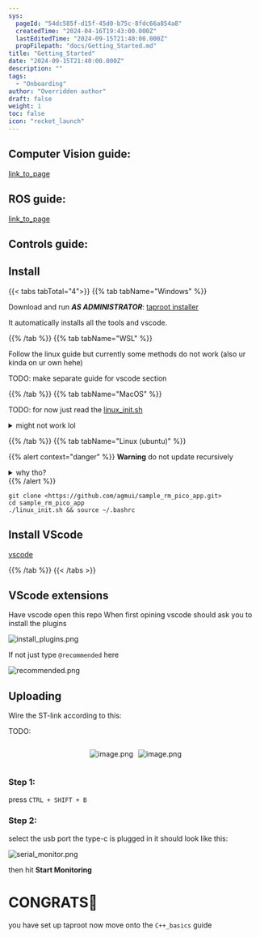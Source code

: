 ```yaml
---
sys:
  pageId: "54dc585f-d15f-45d0-b75c-8fdc66a854a8"
  createdTime: "2024-04-16T19:43:00.000Z"
  lastEditedTime: "2024-09-15T21:40:00.000Z"
  propFilepath: "docs/Getting_Started.md"
title: "Getting_Started"
date: "2024-09-15T21:40:00.000Z"
description: ""
tags:
  - "Onboarding"
author: "Overridden author"
draft: false
weight: 1
toc: false
icon: "rocket_launch"
---
```


## Computer Vision guide:

[link_to_page](86d45bc0-388b-4d26-8848-44f255f73d0e)

## ROS guide:

[link_to_page](3c76c1de-ec8f-46d6-8b0a-294005edc2d5)

## Controls guide:

## Install

{{< tabs tabTotal="4">}}
{{% tab tabName="Windows" %}}

Download and run _**AS ADMINISTRATOR**_: [taproot installer](https://github.com/Thornbots/TeachingFreshies/releases/tag/1.0)

It automatically installs all the tools and vscode.

{{% /tab %}}
{{% tab tabName="WSL" %}}

Follow the linux guide but currently some methods do not work (also ur kinda on ur own hehe)

TODO: make separate guide for vscode section

{{% /tab %}}
{{% tab tabName="MacOS" %}}

TODO: for now just read the [linux_init.sh](https://github.com/agmui/sample_rm_pico_app/blob/main/linux_init.sh)

<details>
<summary>might not work lol</summary>

`brew install libusb pkg-config`

Next install: [vscode](https://code.visualstudio.com/Download)

</details>

{{% /tab %}}
{{% tab tabName="Linux (ubuntu)" %}}

{{% alert context="danger" %}}
**Warning** do not update recursively
<details>
<summary>why tho?</summary>
There are some submodules that may go on for a while (like tinyusb) and I highly
recommend you don't need to get them.
If you want to see what submodules I update just look in `linux_init.sh`
</details>
{{% /alert %}}

```shell
git clone <https://github.com/agmui/sample_rm_pico_app.git>
cd sample_rm_pico_app
./linux_init.sh && source ~/.bashrc
```

## Install VScode

[vscode](https://code.visualstudio.com/Download)

{{% /tab %}}
{{< /tabs >}}

## VScode extensions

Have vscode open this repo
When first opining vscode should ask you to install the plugins

![install_plugins.png](https://prod-files-secure.s3.us-west-2.amazonaws.com/d518164a-d88e-44d1-a4ee-3adb3bd8bce0/89bd30f0-1825-4e77-867b-0a41ce370880/install_plugins.png?X-Amz-Algorithm=AWS4-HMAC-SHA256&X-Amz-Content-Sha256=UNSIGNED-PAYLOAD&X-Amz-Credential=ASIAZI2LB466S5BUWZ4G%2F20250226%2Fus-west-2%2Fs3%2Faws4_request&X-Amz-Date=20250226T081055Z&X-Amz-Expires=3600&X-Amz-Security-Token=IQoJb3JpZ2luX2VjECAaCXVzLXdlc3QtMiJIMEYCIQC1LRjxUyZ%2FyM4uQq7jqwa72%2B%2FZIRxcuFnNlKRVGVrTugIhAP%2BY%2FI7RhX0OVNjLcFtyZUQ77H9lRjwFyzouSi6DXSvGKv8DCFgQABoMNjM3NDIzMTgzODA1IgzuxCIL9ndSchVOl98q3APL%2F52oNr%2F4La0ysdIiUy2V1Ob7ERi3OiWsnHD4TzNp44L%2FbC06rORUL3UHoOctQmNMbVnjTzflw8VZDzWRFr5fcXDV9KJBINIn%2BauY1PskIvxn4aJ2V6epjE9WO%2FTgltqL0WPSq9JrVv7vHECoVaDeC5niswpBELstPaai%2FroARqYBd7N4Wb8ctD6peZtvlQ5VcCWIxGadaz5K16IdJloOPgzzo1Whu6sviaxCU2hcUhA92eJDQyRh%2B8mV66Hgkp%2BPahQkihZfn3%2FzaMHRiGaAXU6NuRMMv8eNnkYLdvhN60D1oXcJPykFaLPYgOnLLyT2EmEu6jtlLnWk14l43OwybZ5iQH%2FtZ0cl2hNnlpPKuYLykUxK46w%2B0xmBARfaw4yu%2FiVCS6PPO6sBtJrTaGehds0Ke6LpBaY5FwViSojwSlNaxf0u5bJeqlWnTZrgLqaVYu7Ucwbj%2B8I6l5Bspkar1EjR2PHdnGeGTsUhpHk0Wxq3mSFARuo4%2FwPQNoqs93Ib8ovfy5Ww%2FnvgrgEnDe6yiybS50kS4Hd37JTPPmPoMruNPovBw0%2Fvn5KsGyeCBTv5u3fdFyhTgZNBVQbOIYYc66V5cVVTlZnZMJSgbRHAqzBwRcqsM73JQLqnnDCmgPu9BjqkAVn86qbygHewYBG5ntmh1Vtkcrj%2BqiJi%2FUGkPYOwUKkOhqPq417JVHCzMtOb9cv13jJNqLtdnQwUNLIyEBJ63cy2BKYrMVE7H%2BtL%2BkUkinaZ7MkuENDOPg6hNixfeYA9GZHztFoCTFGUxE6Rp7RL8gq2PJIQH8K1h1%2BESAdqZv%2F2JYsaJl1rcyo1rse%2FECJiQ6HK0thB4oMXI2eHGxhCETI7pT5z&X-Amz-Signature=5e0ed26f2772497d6ec558a0f7700a4ca5cb1155827a2d7e1adc160aad42d17e&X-Amz-SignedHeaders=host&x-id=GetObject)

If not just type `@recommended` here  

![recommended.png](https://prod-files-secure.s3.us-west-2.amazonaws.com/d518164a-d88e-44d1-a4ee-3adb3bd8bce0/61e661e9-5d85-4dfc-be0d-8d2097a5e793/recommended.png?X-Amz-Algorithm=AWS4-HMAC-SHA256&X-Amz-Content-Sha256=UNSIGNED-PAYLOAD&X-Amz-Credential=ASIAZI2LB466S5BUWZ4G%2F20250226%2Fus-west-2%2Fs3%2Faws4_request&X-Amz-Date=20250226T081055Z&X-Amz-Expires=3600&X-Amz-Security-Token=IQoJb3JpZ2luX2VjECAaCXVzLXdlc3QtMiJIMEYCIQC1LRjxUyZ%2FyM4uQq7jqwa72%2B%2FZIRxcuFnNlKRVGVrTugIhAP%2BY%2FI7RhX0OVNjLcFtyZUQ77H9lRjwFyzouSi6DXSvGKv8DCFgQABoMNjM3NDIzMTgzODA1IgzuxCIL9ndSchVOl98q3APL%2F52oNr%2F4La0ysdIiUy2V1Ob7ERi3OiWsnHD4TzNp44L%2FbC06rORUL3UHoOctQmNMbVnjTzflw8VZDzWRFr5fcXDV9KJBINIn%2BauY1PskIvxn4aJ2V6epjE9WO%2FTgltqL0WPSq9JrVv7vHECoVaDeC5niswpBELstPaai%2FroARqYBd7N4Wb8ctD6peZtvlQ5VcCWIxGadaz5K16IdJloOPgzzo1Whu6sviaxCU2hcUhA92eJDQyRh%2B8mV66Hgkp%2BPahQkihZfn3%2FzaMHRiGaAXU6NuRMMv8eNnkYLdvhN60D1oXcJPykFaLPYgOnLLyT2EmEu6jtlLnWk14l43OwybZ5iQH%2FtZ0cl2hNnlpPKuYLykUxK46w%2B0xmBARfaw4yu%2FiVCS6PPO6sBtJrTaGehds0Ke6LpBaY5FwViSojwSlNaxf0u5bJeqlWnTZrgLqaVYu7Ucwbj%2B8I6l5Bspkar1EjR2PHdnGeGTsUhpHk0Wxq3mSFARuo4%2FwPQNoqs93Ib8ovfy5Ww%2FnvgrgEnDe6yiybS50kS4Hd37JTPPmPoMruNPovBw0%2Fvn5KsGyeCBTv5u3fdFyhTgZNBVQbOIYYc66V5cVVTlZnZMJSgbRHAqzBwRcqsM73JQLqnnDCmgPu9BjqkAVn86qbygHewYBG5ntmh1Vtkcrj%2BqiJi%2FUGkPYOwUKkOhqPq417JVHCzMtOb9cv13jJNqLtdnQwUNLIyEBJ63cy2BKYrMVE7H%2BtL%2BkUkinaZ7MkuENDOPg6hNixfeYA9GZHztFoCTFGUxE6Rp7RL8gq2PJIQH8K1h1%2BESAdqZv%2F2JYsaJl1rcyo1rse%2FECJiQ6HK0thB4oMXI2eHGxhCETI7pT5z&X-Amz-Signature=6675ed53247ccf146132d13c1ae116da42b9199df142222af4816b7b670b0a93&X-Amz-SignedHeaders=host&x-id=GetObject)

## Uploading

Wire the ST-link according to this:

TODO:

<div style="display: flex;flex-direction: row; column-gap:10px; max-width: 630px;justify-content: center;">
<div>

![image.png](https://prod-files-secure.s3.us-west-2.amazonaws.com/d518164a-d88e-44d1-a4ee-3adb3bd8bce0/210ecb78-1116-4d7b-b9b7-2292f66fa2c2/image.png?X-Amz-Algorithm=AWS4-HMAC-SHA256&X-Amz-Content-Sha256=UNSIGNED-PAYLOAD&X-Amz-Credential=ASIAZI2LB4665T4K5ER7%2F20250226%2Fus-west-2%2Fs3%2Faws4_request&X-Amz-Date=20250226T081059Z&X-Amz-Expires=3600&X-Amz-Security-Token=IQoJb3JpZ2luX2VjECAaCXVzLXdlc3QtMiJHMEUCIGGSGvqRnDeNshalCem3qtHrTe5V%2BrQ6yTd5cV7Or6%2B%2FAiEAufdLOrLifY1PVxU8ZzrM0TLEDtbW5TWgSdZikFNtaPQq%2FwMIWBAAGgw2Mzc0MjMxODM4MDUiDFEl9%2F3H5eGZhIwLEyrcA%2FXgCaCer6Osl%2FpNShg0jWTweKeMlZF3szfeCLh7SSFfLBrO1NiOfw5bJ1l8Ypimyu7%2BSUvqXVZdiyiqx102ctM2Nx%2B22xvIqMsnyllcL3tXxMdPFjo7Oo0SJ41pE8CM5t%2BbqCPD3Kyd%2FcjEAU%2BHR7T%2Fk0ARS0RgfRy1LjMFTI1SXlnFjkuw6MzlASTLN%2FKeyMDs%2FoHNITg9O2v6Cz2z%2BpBBZcZ4KBZk6I3GD3RQBlH0lGgCG3CgFxmVNE%2FQGBpTR9EAiD%2FNsD34br6jApm%2FZhEECTnD%2BeLGdzlo9sdLdL%2F5uc1Z2XeTHpJLTsuSEwNA3P72Ry3VnlhGtCux59zIHfrg5WraXFXfFw%2FyE%2FqeE%2Fhiv9Ts3F%2BGzD0BTUnGvg45mJwVHoVU0OZepPDDFSCAKXRrgXRjFoRzD2oF5YrBY1TGfp1sA3HFEN4ObYh2DiQBOuippYYJmUCJZ3q51Tm6nj6Ap0DhZ5yWZTAazSjJdOpoBzY7Wb1XT7HW9bTUGmmt6lozG%2FdpiyYrGsAU6ENn2Xyndd9EHiAsv5qcIDyz8cifM6Wza4gXHPUVcF1S0wQOMUx7HJV62VWjKSatHTwTBwp77i2y46DVDQJaTS50C6P80d%2ByTbjngAXd7HH%2FMKiA%2B70GOqUBweEfHpW8N0ChFE0voLNggc7Lo18RS3trTjOTVBlYTe6d5UsKOuuytlTw%2BaHcsxvBd4mLuUikb4BM1LnaRatX1WF9%2FDTbyGFt%2FZCD6Z9RHn81Z2NUTWTciKoaozgi%2FK%2BDzsaP1qKdWZqZJ1DVh556Q4Pts32hNiaC44xc1%2B1ANeW3Og3OFl6o1eiiPY%2FVVEZDYgFs5wLtyAnQkq5%2FCZx5mdjhPd%2B2&X-Amz-Signature=a9845e1124b6036ab942ec5fba896ef80cff4a470d593347c68851a0c9361d9c&X-Amz-SignedHeaders=host&x-id=GetObject)

</div>
<div>

![image.png](https://prod-files-secure.s3.us-west-2.amazonaws.com/d518164a-d88e-44d1-a4ee-3adb3bd8bce0/33a0fd0f-8ca6-4a86-8e09-26e95ded1fff/image.png?X-Amz-Algorithm=AWS4-HMAC-SHA256&X-Amz-Content-Sha256=UNSIGNED-PAYLOAD&X-Amz-Credential=ASIAZI2LB466TDY4476H%2F20250226%2Fus-west-2%2Fs3%2Faws4_request&X-Amz-Date=20250226T081059Z&X-Amz-Expires=3600&X-Amz-Security-Token=IQoJb3JpZ2luX2VjECAaCXVzLXdlc3QtMiJIMEYCIQDOA76akONo%2Bsf9SkzjEcoyUAbwzb4xkAoqRKWhXXkCGwIhAKwlm3oUaFxwNV2h921%2BfQHmkpz87%2FDmQsmeqgq4eQPSKv8DCFgQABoMNjM3NDIzMTgzODA1IgwPiKng0S03qrzaZOAq3ANAmTnym7OPxYgipmfaq02xmawx%2B%2FMUsRyv3PuNKlzqjiDwhOVDvHsZYJbNxWy2ryoBy2AvqT%2FE4N8F40KPHin9hyWOnGgqlK4YOZw1XIIU23xfgZU9wrR5gq4ZoAw6FmZ%2FPOAR9z33yme62UNpbNazX5MzocYHkaPqNWR84ykNavqZj6LRlEbb9rp4RaIjX3fimKJhbWQAShi8VbOubRTng%2FVUoX5LEpqvN%2BiuXYv8qXbkipO3%2FhHZBsqZozw6ZxpUsrrj50ydLQQEngvCTOTQHQ%2F4kbR0d3J592Da%2BUpX5FjMBJ4A5%2FUoHzV1XU6C1%2Ff%2BSeE2z679sUBpWXbNugvbEwRDNdj51LxlnW6TkOi%2FmmQR%2FqdBMab6ZAYi8czEYqL7zGenKMxaYx0p3vAo5JNbFO90VK0P%2FzmY4rN9op4h%2BT%2FILv7f92rrU34Z4QadIYsQvpiTmSRwFcuQkRA3JvuQIST4zlspPdnhaWBhMVUScfP00zKPCs3v5mkftGebiOLSV6lPDdICEn%2BYFP6LJXB6O0nsGw1T0RTvxfGCpACcXI5ZzRvgLNDkPp6DwWGEBe6YAcgR1yf0NbSvxkS%2F%2BoNbefI8KtpLJBoKicOBVWDqvS6YAHvDZ70RXf4o1zDSgPu9BjqkAS9n6jAbUozjxShIxATChaS1h3WGOgKGPIsduuajDNo1j3Jziqhx7EMy6ZICcbvsixEZZx2cajAA3q%2BsLsRHQfKtSXZD84jc3jEa4TdCuDOlfXMnFzehEPD8Z0kKkWCFrRLPkv76kTsqSb%2B%2B8dgx5gAXPKcp9e74WY0tpJbrep5KKbQLUYFYRqY%2F%2BfvHXZgOPls5jn2aQaEd6PVWyduEyYww3HIE&X-Amz-Signature=03e3f2266188411235c7e92889d9cc1cabc9462418635766c9306d442c7eda22&X-Amz-SignedHeaders=host&x-id=GetObject)

</div>
</div>

### Step 1:

press `CTRL + SHIFT + B`

### Step 2:

select the usb port the type-c is plugged in it should look like this:

![serial_monitor.png](https://prod-files-secure.s3.us-west-2.amazonaws.com/d518164a-d88e-44d1-a4ee-3adb3bd8bce0/f03f4774-05d4-4393-b6a0-d5efb6d315ab/serial_monitor.png?X-Amz-Algorithm=AWS4-HMAC-SHA256&X-Amz-Content-Sha256=UNSIGNED-PAYLOAD&X-Amz-Credential=ASIAZI2LB466S5BUWZ4G%2F20250226%2Fus-west-2%2Fs3%2Faws4_request&X-Amz-Date=20250226T081055Z&X-Amz-Expires=3600&X-Amz-Security-Token=IQoJb3JpZ2luX2VjECAaCXVzLXdlc3QtMiJIMEYCIQC1LRjxUyZ%2FyM4uQq7jqwa72%2B%2FZIRxcuFnNlKRVGVrTugIhAP%2BY%2FI7RhX0OVNjLcFtyZUQ77H9lRjwFyzouSi6DXSvGKv8DCFgQABoMNjM3NDIzMTgzODA1IgzuxCIL9ndSchVOl98q3APL%2F52oNr%2F4La0ysdIiUy2V1Ob7ERi3OiWsnHD4TzNp44L%2FbC06rORUL3UHoOctQmNMbVnjTzflw8VZDzWRFr5fcXDV9KJBINIn%2BauY1PskIvxn4aJ2V6epjE9WO%2FTgltqL0WPSq9JrVv7vHECoVaDeC5niswpBELstPaai%2FroARqYBd7N4Wb8ctD6peZtvlQ5VcCWIxGadaz5K16IdJloOPgzzo1Whu6sviaxCU2hcUhA92eJDQyRh%2B8mV66Hgkp%2BPahQkihZfn3%2FzaMHRiGaAXU6NuRMMv8eNnkYLdvhN60D1oXcJPykFaLPYgOnLLyT2EmEu6jtlLnWk14l43OwybZ5iQH%2FtZ0cl2hNnlpPKuYLykUxK46w%2B0xmBARfaw4yu%2FiVCS6PPO6sBtJrTaGehds0Ke6LpBaY5FwViSojwSlNaxf0u5bJeqlWnTZrgLqaVYu7Ucwbj%2B8I6l5Bspkar1EjR2PHdnGeGTsUhpHk0Wxq3mSFARuo4%2FwPQNoqs93Ib8ovfy5Ww%2FnvgrgEnDe6yiybS50kS4Hd37JTPPmPoMruNPovBw0%2Fvn5KsGyeCBTv5u3fdFyhTgZNBVQbOIYYc66V5cVVTlZnZMJSgbRHAqzBwRcqsM73JQLqnnDCmgPu9BjqkAVn86qbygHewYBG5ntmh1Vtkcrj%2BqiJi%2FUGkPYOwUKkOhqPq417JVHCzMtOb9cv13jJNqLtdnQwUNLIyEBJ63cy2BKYrMVE7H%2BtL%2BkUkinaZ7MkuENDOPg6hNixfeYA9GZHztFoCTFGUxE6Rp7RL8gq2PJIQH8K1h1%2BESAdqZv%2F2JYsaJl1rcyo1rse%2FECJiQ6HK0thB4oMXI2eHGxhCETI7pT5z&X-Amz-Signature=d2e8df34a76bbbb11a0659093b06828e8f29966d587118ca6be1c651c06e3889&X-Amz-SignedHeaders=host&x-id=GetObject)

then hit **Start Monitoring**

# CONGRATS🎉

you have set up taproot now move onto the `C++_basics` guide
